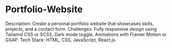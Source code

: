 # Portfolio-Website
Description:
Create a personal portfolio website that
showcases skills, projects, and a contact form.
Challenges:
Fully responsive design using Tailwind CSS or SCSS,
Dark mode toggle,
Animations with Framer Motion or GSAP.
Tech Stack: HTML, CSS, JavaScript, React.js.
